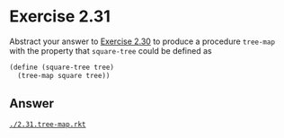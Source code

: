 # Exercise 2.31

Abstract your answer to [Exercise 2.30](./2.30.md) to produce a procedure
`tree-map` with the property that `square-tree` could be defined as

```scheme
(define (square-tree tree)
  (tree-map square tree))
```

## Answer

[`./2.31.tree-map.rkt`](./2.31.tree-map.rkt)
